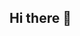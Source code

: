 ## Hi there 👋

<!--
**bhagavansprasad/bhagavansprasad** is a ✨ _special_ ✨ repository because its `README.md` (this file) appears on your GitHub profile.
- 🔭 I’m currently working on AI ML Automation Engineer
- 🌱 I’m currently learning AI reasearch
- 👯 I’m looking to collaborate on Healthcare Research
- 🤔 I’m looking for help with ...
- 💬 Ask me about ...
- 📫 How to reach me: ...bhagavansprasad@gmail.com
- 😄 Pronouns: ...Bhagavan
- ⚡ Fun fact: ...I am strict Teacher
-->
